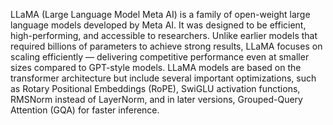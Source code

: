 LLaMA (Large Language Model Meta AI) is a family of open-weight large language models developed by Meta AI. It was designed to be efficient, high-performing, and accessible to researchers. Unlike earlier models that required billions of parameters to achieve strong results, LLaMA focuses on scaling efficiently — delivering competitive performance even at smaller sizes compared to GPT-style models. LLaMA models are based on the transformer architecture but include several important optimizations, such as Rotary Positional Embeddings (RoPE), SwiGLU activation functions, RMSNorm instead of LayerNorm, and in later versions, Grouped-Query Attention (GQA) for faster inference.
